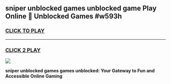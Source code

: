 
## sniper unblocked games unblocked game Play Online 👋 Unblocked Games #w593h
<h3>
<a href="https://premium.freeplayer.one?title=sniper_unblocked_games&ref=21F">CLICK TO PLAY</a></h3>
<hr>

<h3>
<a href="https://premium.freeplayer.one?title=sniper_unblocked_games&ref=21F">CLICK 2 PLAY</a>
  
</h3>

<a href="https://premium.freeplayer.one?title=sniper_unblocked_games&ref=21F/"><img src="https://clearcache.store/games.png"></a>


**sniper unblocked games games unblocked: Your Gateway to Fun and Accessible Online Gaming**
